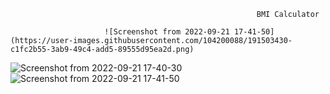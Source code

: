                                                            BMI Calculator
							   
						 ![Screenshot from 2022-09-21 17-41-50](https://user-images.githubusercontent.com/104200088/191503430-c1fc2b55-3ab9-49c4-add5-89555d95ea2d.png)
![Screenshot from 2022-09-21 17-40-30](https://user-images.githubusercontent.com/104200088/191503453-1de180fd-26d4-4eae-b981-ff0965168819.png)
![Screenshot from 2022-09-21 17-41-50](https://user-images.githubusercontent.com/104200088/191503753-b3080b26-9180-495e-8806-f65906579f94.png)

